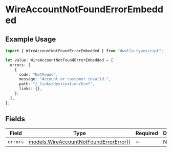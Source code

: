 # WireAccountNotFoundErrorEmbedded

## Example Usage

```typescript
import { WireAccountNotFoundErrorEmbedded } from "dwolla-typescript";

let value: WireAccountNotFoundErrorEmbedded = {
  errors: [
    {
      code: "NotFound",
      message: "Account or customer invalid.",
      path: "/_links/destination/href",
      links: {},
    },
  ],
};
```

## Fields

| Field                                                                                | Type                                                                                 | Required                                                                             | Description                                                                          |
| ------------------------------------------------------------------------------------ | ------------------------------------------------------------------------------------ | ------------------------------------------------------------------------------------ | ------------------------------------------------------------------------------------ |
| `errors`                                                                             | [models.WireAccountNotFoundErrorError](../models/wireaccountnotfounderrorerror.md)[] | :heavy_minus_sign:                                                                   | N/A                                                                                  |